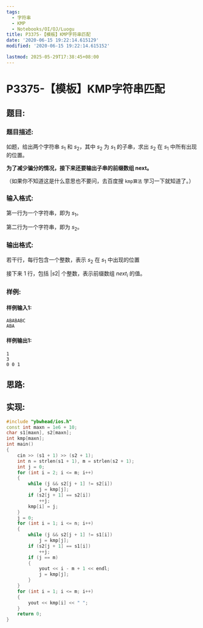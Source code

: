 ```yaml
---
tags: 
  - 字符串
  - KMP
  - Notebooks/OI/OJ/Luogu
title: P3375-【模板】KMP字符串匹配
date: '2020-06-15 19:22:14.615129'
modified: '2020-06-15 19:22:14.615152'

lastmod: 2025-05-29T17:38:45+08:00
---
```

# P3375-【模板】KMP字符串匹配
## 题目:
### 题目描述:
如题，给出两个字符串 $s_1$ 和 $s_2$，其中 $s_2$ 为 $s_1$ 的子串，求出 $s_2$ 在 $s_1$ 中所有出现的位置。

**为了减少骗分的情况，接下来还要输出子串的前缀数组 next。**

（如果你不知道这是什么意思也不要问，去百度搜 `kmp算法` 学习一下就知道了。）

### 输入格式:
第一行为一个字符串，即为 $s_1$。

第二行为一个字符串，即为 $s_2$。

### 输出格式:
若干行，每行包含一个整数，表示 $s_2$ 在 $s_1$ 中出现的位置

接下来 $1$ 行，包括 $|s2|$ 个整数，表示前缀数组 $next_i$ 的值。

### 样例:
#### 样例输入1:
```
ABABABC
ABA
```
#### 样例输出1:
```
1
3
0 0 1 

```
## 思路:

## 实现:
```cpp
#include "ybwhead/ios.h"
const int maxn = 1e6 + 10;
char s1[maxn], s2[maxn];
int kmp[maxn];
int main()
{
    cin >> (s1 + 1) >> (s2 + 1);
    int n = strlen(s1 + 1), m = strlen(s2 + 1);
    int j = 0;
    for (int i = 2; i <= m; i++)
    {
        while (j && s2[j + 1] != s2[i])
            j = kmp[j];
        if (s2[j + 1] == s2[i])
            ++j;
        kmp[i] = j;
    }
    j = 0;
    for (int i = 1; i <= n; i++)
    {
        while (j && s2[j + 1] != s1[i])
            j = kmp[j];
        if (s2[j + 1] == s1[i])
            ++j;
        if (j == m)
        {
            yout << i - m + 1 << endl;
            j = kmp[j];
        }
    }
    for (int i = 1; i <= m; i++)
    {
        yout << kmp[i] << " ";
    }
    return 0;
}
```
